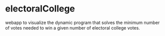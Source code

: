 # electoralCollege
webapp to visualize the dynamic program that solves the minimum number of votes needed to win a given number of electoral college votes.
